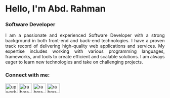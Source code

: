<h1 align="left">Hello, I'm Abd. Rahman</h1>
<h3 align="left">Software Developer</h3>

<p align="justify">
  I am a passionate and experienced Software Developer with a strong background in both front-end and back-end technologies. I have a proven track record of delivering high-quality web applications and services. My expertise includes working with various programming languages, frameworks, and tools to create efficient and scalable solutions. I am always eager to learn new technologies and take on challenging projects.
</p>


<h3 align="left">Connect with me:</h3>
<p align="left">
<a href="https://www.upwork.com/freelancers/~0146d020d1f7248e83" target="blank"><img align="center" src="https://www.svgrepo.com/show/331630/upwork.svg" alt="upwork" height="30" width="40" /></a>
<a href="https://linkedin.com/in/rahmanpsg" target="blank"><img align="center" src="https://raw.githubusercontent.com/rahuldkjain/github-profile-readme-generator/master/src/images/icons/Social/linked-in-alt.svg" alt="rahmanpsg" height="30" width="40" /></a>
<a href="https://fb.com/rahmanpmc" target="blank"><img align="center" src="https://raw.githubusercontent.com/rahuldkjain/github-profile-readme-generator/master/src/images/icons/Social/facebook.svg" alt="rahmanpmc" height="30" width="40" /></a>
<a href="https://instagram.com/rahmanpsg" target="blank"><img align="center" src="https://raw.githubusercontent.com/rahuldkjain/github-profile-readme-generator/master/src/images/icons/Social/instagram.svg" alt="rahmanpsg" height="30" width="40" /></a>
</p>

